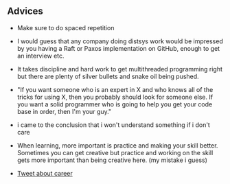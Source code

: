 ## Advices
-  Make sure to do spaced repetition
- I would guess that any company doing distsys work would be impressed by you having a Raft or Paxos implementation on GitHub, enough to get an interview etc.
- It takes discipline and hard work to get multithreaded programming right but there are plenty of silver bullets and snake oil being pushed.
- "If you want someone who is an expert in X and who knows all of the tricks for using X, then you probably should look for someone else. If you want a solid programmer who is going to help you get your code base in order, then I'm your guy."
-  i came to the conclusion that i won't understand something if i don't care
- When learning, more important is practice and making your skill better. Sometimes you can get creative but practice and working on the skill gets more important than being creative here. (my mistake i guess)


- [Tweet about career](https://twitter.com/patio11/status/936615043126370306)

